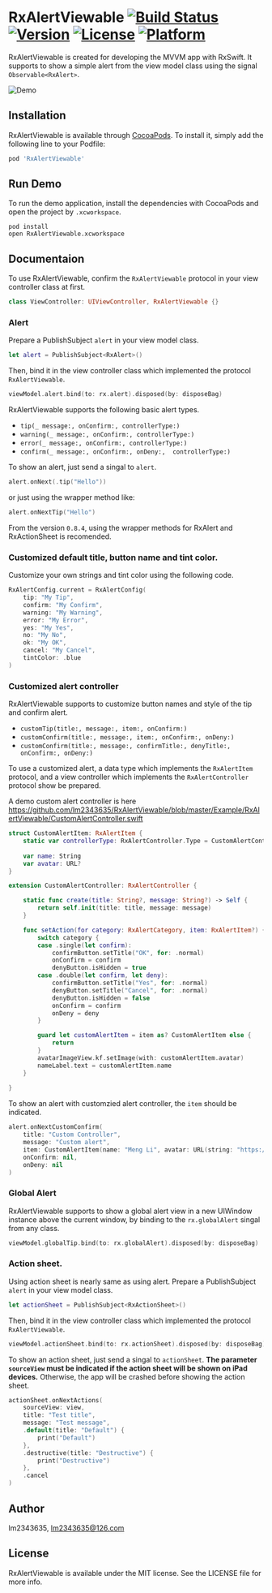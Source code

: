 # RxAlertViewable [![Build Status](https://travis-ci.org/lm2343635/RxAlertViewable.svg?branch=master)](https://travis-ci.org/lm2343635/RxAlertViewable) [![Version](https://img.shields.io/cocoapods/v/RxAlertViewable.svg?style=flat)](https://cocoapods.org/pods/RxAlertViewable) [![License](https://img.shields.io/cocoapods/l/RxAlertViewable.svg?style=flat)](https://cocoapods.org/pods/RxAlertViewable) [![Platform](https://img.shields.io/cocoapods/p/RxAlertViewable.svg?style=flat)](https://cocoapods.org/pods/RxAlertViewable)

RxAlertViewable is created for developing the MVVM app with RxSwift. 
It supports to show a simple alert from the view model class using the signal `Observable<RxAlert>`.

![Demo](https://raw.githubusercontent.com/lm2343635/RxAlertViewable/master/screenshots/demo.jpg)

## Installation

RxAlertViewable is available through [CocoaPods](https://cocoapods.org). 
To install it, simply add the following line to your Podfile:

```ruby
pod 'RxAlertViewable'
```

## Run Demo

To run the demo application, install the dependencies with CocoaPods and open the project by `.xcworkspace`.

```Shell
pod install
open RxAlertViewable.xcworkspace
```

## Documentaion

To use RxAlertViewable, confirm the `RxAlertViewable` protocol in your view controller class at first.

```Swift
class ViewController: UIViewController, RxAlertViewable {}
```

### Alert

Prepare a PublishSubject `alert` in your view model class.

```swift
let alert = PublishSubject<RxAlert>()
```

Then, bind it in the view controller class which implemented the protocol `RxAlertViewable`.

```Swift
viewModel.alert.bind(to: rx.alert).disposed(by: disposeBag)
```

RxAlertViewable supports the following basic alert types.

- ```tip(_ message:, onConfirm:, controllerType:)```
- ```warning(_ message:, onConfirm:, controllerType:)```
- ```error(_ message:, onConfirm:, controllerType:)```
- ```confirm(_ message:, onConfirm:, onDeny:,  controllerType:)```

To show an alert, just send a singal to `alert`.

```swift
alert.onNext(.tip("Hello"))
``` 

or just using the wrapper method like:

```swift
alert.onNextTip("Hello")
``` 
From the version `0.8.4`, using the wrapper methods for RxAlert and RxActionSheet is recomended.

### Customized default title, button name and tint color.

Customize your own strings and tint color using the following code.

```swift
RxAlertConfig.current = RxAlertConfig(
    tip: "My Tip",
    confirm: "My Confirm",
    warning: "My Warning",
    error: "My Error",
    yes: "My Yes",
    no: "My No",
    ok: "My OK",
    cancel: "My Cancel",
    tintColor: .blue
)
```

### Customized alert controller

RxAlertViewable supports to customize button names and style of the tip and confirm alert.

- ```customTip(title:, message:, item:, onConfirm:)```
- ```customConfirm(title:, message:, item:, onConfirm:, onDeny:)```
- ```customConfirm(title:, message:, confirmTitle:, denyTitle:, onConfirm:, onDeny:)```

To use a customized alert, a data type which implements the `RxAlertItem` protocol, 
and a view controller which implements the `RxAlertController` protocol show be prepared.

A demo custom alert controller is here https://github.com/lm2343635/RxAlertViewable/blob/master/Example/RxAlertViewable/CustomAlertController.swift

```swift
struct CustomAlertItem: RxAlertItem {
    static var controllerType: RxAlertController.Type = CustomAlertController.self
    
    var name: String
    var avatar: URL?
}

extension CustomAlertController: RxAlertController {

    static func create(title: String?, message: String?) -> Self {
        return self.init(title: title, message: message)
    }

    func setAction(for category: RxAlertCategory, item: RxAlertItem?) {
        switch category {
        case .single(let confirm):
            confirmButton.setTitle("OK", for: .normal)
            onConfirm = confirm
            denyButton.isHidden = true
        case .double(let confirm, let deny):
            confirmButton.setTitle("Yes", for: .normal)
            denyButton.setTitle("Cancel", for: .normal)
            denyButton.isHidden = false
            onConfirm = confirm
            onDeny = deny
        }

        guard let customAlertItem = item as? CustomAlertItem else {
            return
        }
        avatarImageView.kf.setImage(with: customAlertItem.avatar)
        nameLabel.text = customAlertItem.name
    }
    
}
```

To show an alert with customzied alert controller, the `item` should be indicated.

```swift
alert.onNextCustomConfirm(
    title: "Custom Controller",
    message: "Custom alert",
    item: CustomAlertItem(name: "Meng Li", avatar: URL(string: "https://avatars0.githubusercontent.com/u/9463655")),
    onConfirm: nil,
    onDeny: nil
)
```

### Global Alert

RxAlertViewable supports to show a global alert view in a new UIWindow instance above the current window, by binding to the `rx.globalAlert` singal from any class.

```swift
viewModel.globalTip.bind(to: rx.globalAlert).disposed(by: disposeBag)
```

### Action sheet.

Using action sheet is nearly same as using alert.
Prepare a PublishSubject `alert` in your view model class.

```swift
let actionSheet = PublishSubject<RxActionSheet>()
```

Then, bind it in the view controller class which implemented the protocol `RxAlertViewable`.

```Swift
viewModel.actionSheet.bind(to: rx.actionSheet).disposed(by: disposeBag)
```

To show an action sheet, just send a singal to `actionSheet`.
**The parameter `sourceView` must be indicated if the action sheet will be shown on iPad devices.**
Otherwise, the app will be crashed before showing the action sheet.

```swift
actionSheet.onNextActions(
    sourceView: view,
    title: "Test title",
    message: "Test message",
    .default(title: "Default") {
        print("Default")
    },
    .destructive(title: "Destructive") {
        print("Destructive")
    },
    .cancel
)
```

## Author

lm2343635, lm2343635@126.com

## License

RxAlertViewable is available under the MIT license. See the LICENSE file for more info.
